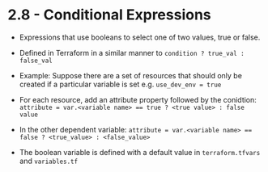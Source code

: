 # 2.8 - Conditional Expressions

- Expressions that use booleans to select one of two values, true or false.
- Defined in Terraform in a similar manner to `condition ? true_val : false_val`

- Example: Suppose there are a set of resources that should only be created if a particular variable is set e.g. `use_dev_env = true`

- For each resource, add an attribute property followed by the conidtion:
    `attribute = var.<variable name> == true ? <true value> : false value`

- In the other dependent variable:
    `attribute = var.<variable name> == false ? <true_value> : <false_value>`

- The boolean variable is defined with a default value in `terraform.tfvars` and `variables.tf`